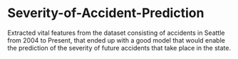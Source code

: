 # Severity-of-Accident-Prediction
Extracted vital features from the dataset consisting of accidents in Seattle from 2004 to Present, that ended up with a good model that would enable the prediction of the severity of future accidents that take place in the state.
